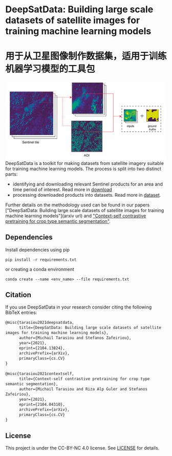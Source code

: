 # DeepSatData: Building large scale datasets of satellite images for training machine learning models
# 用于从卫星图像制作数据集，适用于训练机器学习模型的工具包
![plot](./diagram.png)
DeepSatData is a toolkit for making datasets from satellite imagery suitable for training machine learning models. 
The process is split into two distinct parts:
- identifying and downloading relevant Sentinel products for an area and time period of interest. Read more in  [download](./download)
- processing downloaded products into datasets. Read more in [dataset](./dataset). 
 
Further details on the methodology used can be found in our papers 
["DeepSatData: Building large scale datasets of satellite images for training machine learning models"](arxiv url) and 
["Context-self contrastive pretraining for crop type semantic segmentation"](https://arxiv.org/abs/2104.04310). 

## Dependencies
Install dependencies using pip
```
pip install -r requirements.txt
```

or creating a conda environment
```
conda create --name <env_name> --file requirements.txt
```

## Citation
If you use DeepSatData in your research consider citing the following BibTeX entries:
```
@misc{tarasiou2021deepsatdata,
      title={DeepSatData: Building large scale datasets of satellite images for training machine learning models}, 
      author={Michail Tarasiou and Stefanos Zafeiriou},
      year={2021},
      eprint={2104.13824},
      archivePrefix={arXiv},
      primaryClass={cs.CV}
}

@misc{tarasiou2021contextself,
      title={Context-self contrastive pretraining for crop type semantic segmentation}, 
      author={Michail Tarasiou and Riza Alp Guler and Stefanos Zafeiriou},
      year={2021},
      eprint={2104.04310},
      archivePrefix={arXiv},
      primaryClass={cs.CV}
}
```


## License
This project is under the CC-BY-NC 4.0 license. See [LICENSE](LICENSE) for details.

<!---## Related projects
This code was used in creating datasets used in [github repo name](github repo url)--->

